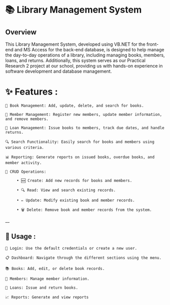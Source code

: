# 📚 Library Management System 

## Overview

This Library Management System, developed using VB.NET for the front-end and MS Access for the back-end database, is designed to help manage the day-to-day operations of a library, including managing books, members, loans, and returns. Additionally, this system serves as our Practical Research 2 project at our school, providing us with hands-on experience in software development and database management.

# ✨ Features :

    📖 Book Management: Add, update, delete, and search for books. 

    👥 Member Management: Register new members, update member information, and remove members.

    📅 Loan Management: Issue books to members, track due dates, and handle returns.

    🔍 Search Functionality: Easily search for books and members using various criteria.

    📊 Reporting: Generate reports on issued books, overdue books, and member activity.

    📝 CRUD Operations:

         • 🆕 Create: Add new records for books and members.
  
         • 🔍 Read: View and search existing records.
    
         • ✏️ Update: Modify existing book and member records.
  
         • 🗑️ Delete: Remove book and member records from the system.
__
## 🚀 Usage :

    🔑 Login: Use the default credentials or create a new user.

    📋 Dashboard: Navigate through the different sections using the menu.

    📚 Books: Add, edit, or delete book records.

    👤 Members: Manage member information.

    🔄 Loans: Issue and return books.

    📈 Reports: Generate and view reports

















